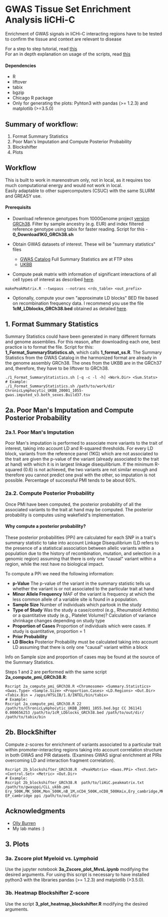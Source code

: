 # GWAS Tissue Set Enrichment Analysis liCHi-C  

Enrichment of GWAS signals in liCHi-C interacting regions have to be tested to confirm the tissue and context are relevant to disease  

For a step to step tutorial, read [this](https://github.com/JavierreLab/Gwas_TissueSetEnrich/blob/main/example/README.md)  
For an in depth explanation on usage of the scripts, read [this](https://github.com/JavierreLab/Gwas_TissueSetEnrich/blob/main/scripts/README.md)

#### Dependencies

* R
* liftover
* tabix
* bgzip
* Chicago R package
* Only for generating the plots: Pyhton3 with pandas (>= 1.2.3) and matplotlib (>=3.5.0)

## Summary of workflow:
1. Format Summary Statistics
2. Poor Man's Imputation and Compute Posterior Probability
3. Blockshifter
4. Plots



## Workflow
This is built to work in marenostrum only, not in local, as it requires too much computational energy and would not work in local.  
Easily adaptable to other supercomputers (CSUC) with the same SLURM and GREASY use. 

#### Prerequisits

* Download reference genotypes from 1000Genome project [version GRCh38](http://ftp.1000genomes.ebi.ac.uk/vol1/ftp/data_collections/1000_genomes_project/release/20190312_biallelic_SNV_and_INDEL/). Filter by sample ancestry (e.g. EUR) and index filtered reference genotype using tabix for faster reading. Script for this - **0_Download1KG_GRCh38.sh**

* Obtain GWAS datasets of interest. These will be "summary statistics" files  
   * [GWAS Catalog](https://www.ebi.ac.uk/gwas/downloads/summary-statistics) Full Summary Statistics are at FTP sites
   * [UKBB](https://docs.google.com/spreadsheets/d/1kvPoupSzsSFBNSztMzl04xMoSC3Kcx3CrjVf4yBmESU/edit?ts=5b5f17db#gid=178908679)

* Compute peak matrix with information of significant interactions of all cell types of interest as described [here](https://github.com/JavierreLab/liCHiC/tree/main/1.liCHiC%20Processing).
```
makePeakMatrix.R --twopass --notrans <rds_table> <out_prefix>
```
* Optionally, compute your own "approximate LD blocks" BED file based on recombination frequency data. I recommend you use the file **1cM_LDblocks_GRCh38.bed** obtained as detailed [here](https://carrerasresearch-my.sharepoint.com/:f:/g/personal/plopez_carrerasresearch_org/EgvlXxvJdzlGrjJxwOEf6n4B0eJQNQTw3Zq3Ka02Yw6ewQ?e=qz68eV).

## 1. Format Summary Statistics
Summary Statistics could have been generated in many different formats and genome assemblies. For this reason, after downloading each one, best practice is to format the file. Script for this: **1_Format_SummaryStatistics.sh**, which calls **1_format_ss.R**. 
The Summary Statistics from the GWAS Catalog in the harmonized format are already in the genome assembly GRCh38. The ones from the UKBB are in the GRCh37 and, therefore, they have to be liftover to GRCh38.
```
./1_Format_SummaryStatistics.sh [-q -c -l -h] <Work.Dir> <Sum.Stats>
# Example:
./1_Format_SummaryStatistics.sh /path/to/work/dir ChronicLymphocytic_UKBB_20001_1055-gwas.imputed_v3.both_sexes.Build37.tsv
```

## 2a. Poor Man's Imputation and Compute Posterior Probability
### 2a.1. Poor Man's Imputation
Poor Man's imputation is performed to associate more variants to the trait of interest, taking into account LD and R-squared thresholds.
For every LD block, variants from the reference panel (1KG) which are not associated to the trait are given the p-value of the variant (already associated to the trait at hand) with which it is in largest linkage disequilibrium. If the minimum R-squared (0.6) is not achieved, the two variants are not similar enough and therefore you cannot predict one pval with the other, so imputation is not possible. Percentage of successful PMI tends to be about 60%. 

### 2a.2. Compute Posterior Probability 
Once PMI have been computed, the posterior probability of all the associated variants to the trait at hand may be computed. The posterior probability is computes using wakefield's implementation.

#### Why compute a posterior probability?  
These posterior probabilities (PPi) are calculated for each SNP in a trait's summary statistic to take into account Linkage Disequilibrium (LD refers to the presence of a statistical association between allelic variants within a population due to the history of recombination, mutation, and selection in a genomic region) assuming that there is only one "causal" variant within a region, while the rest have no biological impact.  

To compute a PPi we need the following information:
* **p-Value** The p-value of the variant in the summary statistic tells us whether the variant is or not associated to the particular trait at hand
* **Minor Allele Frequency** MAF of the variant is frequency at which the less common allele of a variable site is found in a population.  
* **Sample Size** Number of individuals which partook in the study
* **Type of Study** Was the study a case/control (e.g., Rheumatoid Arthitis) or a quantitative study (e.g., Platelet Volume)? Calculation of variance shrinkage changes depending on study type
* **Proportion of Cases** Proportion of individuals which were cases. If study is quantitative, proportion = 1
* **Prior Probability**  
* **LD Blocks** Posterior Probability must be calculated taking into account LD assuming that there is only one "causal" variant within a block  

Info on Sample size and proportion of cases may be found at the source of the Summary Statistics.

Steps 1 and 2 are performed with the same script **2a_compute_pmi_GRCh38.R**:
```
Rscript 2a_compute_pmi_GRCh38.R <Chromosome> <Summary.Statistics> <Gwas.Type> <Sample.Size> <Proportion.Cases> <LD.Regions> <Out.Dir> <Tabix.Bin = /apps/HTSLIB/1.8/INTEL/bin/tabix>
# Example:
Rscript 2a_compute_pmi_GRCh38.R 22 /path/to/ChronicLymphocytic_UKBB_20001_1055.bed.bgz CC 361141 0.000656253 /path/to/1cM_LDblocks_GRCh38.bed /path/to/out/dir/ /path/to/tabix/bin
```

## 2b. BlockShifter  
Compute z-scores for enrichment of variants associated to a particular trait within promoter-interacting regions taking into account correlation structure in both GWAS and PIR datasets. (Examines GWAS signal enrichment at PIRs overcoming LD and interaction fragment correlation). 
```
Rscript 2b_blockshifter_GRCh38.R  <PeakMatrix> <Gwas.PPi> <Test.Set> <Control.Set> <Metric> <Out.Dir>
# Example:
Rscript 2b_blockshifter_GRCh38.R  path/to/liHiC.peakmatrix.txt /path/to/gwasppi/CLL_ukbb.pmi Ery_500K,MK_500K,Mon_500K,nB_1M,nCD4_500K,nCD8_500Kmix,Ery_cambridge,MK_cambridge,Mon_cambridge,nB_cambridge,nCD4_cambridge,nCD8_cambridge,nB_100K,nB_250K,nB_500K,nB_50K,CLP_WT_merge_45,CMP_WT_merge_45,HSC_WT_merge_15 EP_cambridge ppi /path/to/out/dir
```

## Acknowledgments  
* [Olly Burren ](https://github.com/ollyburren/CHIGP/tree/master/R)  
* My lab mates :)

## 3. Plots
### 3a. Zscore plot Myeloid vs. Lymphoid
Use the jupyter notebook **3a_Zscore_plot_MvsL.ipynb** modifying the desired arguments. For using this script is necessary to have installed python3 with the libraries pandas (>= 1.2.3) and matplotlib (>3.5.0).

### 3b. Heatmap Blockshifter Z-score
Use the script **3_plot_heatmap_blockshifter.R** modifying the desired arguments.


